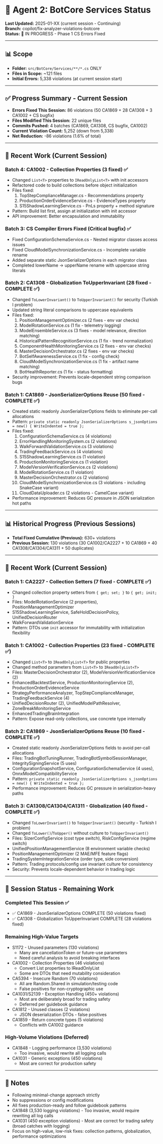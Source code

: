 # 🤖 Agent 2: BotCore Services Status

**Last Updated:** 2025-01-XX (current session - Continuing)  
**Branch:** copilot/fix-analyzer-violations-botcore  
**Status:** 🔄 IN PROGRESS - Phase 1 CS Errors Fixed

---

## 📊 Scope
- **Folder:** `src/BotCore/Services/**/*.cs` ONLY
- **Files in Scope:** ~121 files
- **Initial Errors:** 5,338 violations (at current session start)

---

## ✅ Progress Summary - Current Session
- **Errors Fixed This Session:** 86 violations (50 CA1869 + 28 CA1308 + 3 CA1002 + CS bugfix)
- **Files Modified This Session:** 22 unique files
- **Commits Pushed:** 4 batches (CA1869, CA1308, CS bugfix, CA1002)
- **Current Violation Count:** 5,252 (down from 5,338)
- **Net Reduction:** -86 violations (1.6% of total)

---

## 📝 Recent Work (Current Session)

### Batch 4: CA1002 - Collection Properties (3 fixed) ✅
- Changed `List<T>` properties to `IReadOnlyList<T>` with init accessors
- Refactored code to build collections before object initialization
- Files fixed:
  1. TopStepComplianceManager.cs - Recommendations property
  2. ProductionOrderEvidenceService.cs - EvidenceTypes property
  3. S15ShadowLearningService.cs - PnLs property + method signature
- Pattern: Build list first, assign at initialization with init accessor
- API improvement: Better encapsulation and immutability

### Batch 3: CS Compiler Errors Fixed (Critical bugfix) ✅
- Fixed ConfigurationSchemaService.cs - Nested migrator classes access issues
- Fixed CloudModelSynchronizationService.cs - Incomplete variable rename
- Added separate static JsonSerializerOptions in each migrator class
- Completed lowerName → upperName rename with uppercase string literals

### Batch 2: CA1308 - Globalization ToUpperInvariant (28 fixed - COMPLETE ✅)
- Changed `ToLowerInvariant()` to `ToUpperInvariant()` for security (Turkish I problem)
- Updated string literal comparisons to uppercase equivalents
- Files fixed:
  1. PositionManagementOptimizer.cs (2 fixes - env var checks)
  2. ModelRotationService.cs (1 fix - telemetry logging)
  3. ModelEnsembleService.cs (3 fixes - model relevance, direction matching)
  4. HistoricalPatternRecognitionService.cs (1 fix - trend normalization)
  5. ComponentHealthMonitoringService.cs (2 fixes - env var checks)
  6. MasterDecisionOrchestrator.cs (2 fixes - env var checks)
  7. BotSelfAwarenessService.cs (1 fix - config check)
  8. CloudModelSynchronizationService.cs (1 fix - artifact name matching)
  9. BotHealthReporter.cs (1 fix - status formatting)
- Security improvement: Prevents locale-dependent string comparison bugs

### Batch 1: CA1869 - JsonSerializerOptions Reuse (50 fixed - COMPLETE ✅)
- Created static readonly JsonSerializerOptions fields to eliminate per-call allocations
- Pattern: `private static readonly JsonSerializerOptions s_jsonOptions = new() { WriteIndented = true };`
- Files fixed:
  1. ConfigurationSchemaService.cs (4 violations)
  2. ErrorHandlingMonitoringSystem.cs (2 violations)
  3. WalkForwardValidationService.cs (3 violations)
  4. TradingFeedbackService.cs (4 violations)
  5. S15ShadowLearningService.cs (1 violation)
  6. ProductionMonitoringService.cs (1 violation)
  7. ModelVersionVerificationService.cs (2 violations)
  8. ModelRotationService.cs (1 violation)
  9. MasterDecisionOrchestrator.cs (2 violations)
  10. CloudModelSynchronizationService.cs (3 violations - including SnakeCase variant)
  11. CloudDataUploader.cs (2 violations - CamelCase variant)
- Performance improvement: Reduces GC pressure in JSON serialization hot paths

---

## 📊 Historical Progress (Previous Sessions)
- **Total Fixed Cumulative (Previous):** 630+ violations
- **Previous Session:** 130 violations (30 CA1002/CA2227 + 10 CA1869 + 40 CA1308/CA1304/CA1311 + 50 duplicates)

---

## 📝 Recent Work (Current Session)

### Batch 1: CA2227 - Collection Setters (7 fixed - COMPLETE ✅)
- Changed collection property setters from `{ get; set; }` to `{ get; init; }`
- Files: ModelRotationService (2 properties), PositionManagementOptimizer
- S15ShadowLearningService, SafeHoldDecisionPolicy, UnifiedDecisionRouter
- WalkForwardValidationService
- Pattern: DTOs use `init` accessor for immutability with initialization flexibility

### Batch 1: CA1002 - Collection Properties (23 fixed - COMPLETE ✅)
- Changed `List<T>` to `IReadOnlyList<T>` for public properties
- Changed method parameters from `List<T>` to `IReadOnlyList<T>`
- Files: MasterDecisionOrchestrator (2), ModelVersionVerificationService (2)
- EnhancedBacktestService, ProductionMonitoringService (2), ProductionOrderEvidenceService
- StrategyPerformanceAnalyzer, TopStepComplianceManager, TradingFeedbackService (4)
- UnifiedDecisionRouter (2), UnifiedModelPathResolver, ZoneBreakMonitoringService
- EnhancedTradingBrainIntegration
- Pattern: Expose read-only collections, use concrete type internally

### Batch 2: CA1869 - JsonSerializerOptions Reuse (10 fixed - COMPLETE ✅)
- Created static readonly JsonSerializerOptions fields to avoid per-call allocations
- Files: TradingBotTuningRunner, TradingBotSymbolSessionManager, IntegritySigningService (5 uses)
- ConfigurationSnapshotService, ConfigurationSchemaService (4 uses), OnnxModelCompatibilityService
- Pattern: `private static readonly JsonSerializerOptions s_jsonOptions = new() { WriteIndented = true };`
- Performance improvement: Reduces GC pressure in serialization-heavy paths

### Batch 3: CA1308/CA1304/CA1311 - Globalization (40 fixed - COMPLETE ✅)
- Changed `ToLowerInvariant()` to `ToUpperInvariant()` (security - Turkish I problem)
- Changed `ToLower()`/`ToUpper()` without culture to `ToUpperInvariant()`
- Files: SizerConfigService (cost type switch), RiskConfigService (regime switch)
- UnifiedPositionManagementService (8 environment variable checks)
- PositionManagementOptimizer (2 MAE/MFE feature flags)
- TradingSystemIntegrationService (order type, side conversion)
- Pattern: Trading protocols/config use invariant culture for consistency
- Security: Prevents locale-dependent behavior in trading logic

---

## 🎯 Session Status - Remaining Work

### Completed This Session ✅
- ✅ CA1869 - JsonSerializerOptions COMPLETE (50 violations fixed)
- ✅ CA1308 - Globalization ToUpperInvariant COMPLETE (28 violations fixed)

### Remaining High-Value Targets
- S1172 - Unused parameters (130 violations)
  - Many are cancellationToken or future-use parameters
  - Need careful analysis to avoid breaking interfaces
- CA1002 - Collection Properties (46 violations)
  - Convert List<T> properties to IReadOnlyList<T>
  - Some are DTOs that need mutability consideration
- CA5394 - Insecure Random (70 violations)
  - All are Random.Shared in simulation/testing code
  - False positives for non-cryptographic use
- CA1031/S2139 - Exception Handling (450+ violations)
  - Most are deliberately broad for trading safety
  - Deferred per guidebook guidance
- CA1812 - Unused classes (2 violations)
  - JSON deserialization DTOs - false positives
- CA1859 - Return concrete types (5 violations)
  - Conflicts with CA1002 guidance
  
### High-Volume Violations (Deferred)
- CA1848 - Logging performance (3,530 violations)
  - Too invasive, would rewrite all logging calls
- CA1031 - Generic exceptions (450 violations)
  - Most are correct for production safety

---

## 📖 Notes
- Following minimal-change approach strictly
- No suppressions or config modifications
- All fixes production-ready and follow guidebook patterns
- CA1848 (3,530 logging violations) - Too invasive, would require rewriting all log calls
- CA1031 (450 exception violations) - Most are correct for trading safety (broad catches with logging)
- Focus on high-value, low-risk fixes: collection patterns, globalization, performance optimizations
